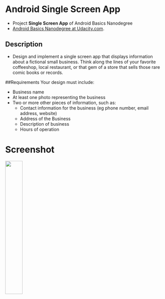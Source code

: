 # Android Single Screen App
- Project **Single Screen App** of Android Basics Nanodegree
- [Android Basics Nanodegree at Udacity.com](https://www.udacity.com/course/android-basics-nanodegree-by-google--nd803).

## Description 
- Design and implement a single screen app that displays information about a fictional small business. Think along the lines of your favorite coffeeshop, local restaurant, or that gem of a store that sells those rare comic books or records. 

##Requirements
Your design must include:
- Business name
- At least one photo representing the business
- Two or more other pieces of information, such as:
    - Contact information for the business (eg phone number, email address, website)
    - Address of the Business
    - Description of business
    - Hours of operation
    
# Screenshot
<img src="device-2017-08-09-231658.png" width="33%"/>
